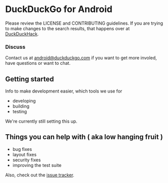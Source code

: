 # DuckDuckGo for Android

Please review the LICENSE and CONTRIBUTING guidelines. If you are trying to make changes to the search results, that happens over at [DuckDuckHack](http://duckduckhack.com).

### Discuss

Contact us at android@duckduckgo.com if you want to get more involed, have questions or want to chat.

## Getting started

Info to make development easier, which tools we use for 
- developing
- building
- testing

We're currently still setting this up.

## Things you can help with ( aka low hanging fruit )
- bug fixes
- layout fixes
- security fixes
- improving the test suite

Also, check out the [issue tracker](https://github.com/duckduckgo/android/issues).


